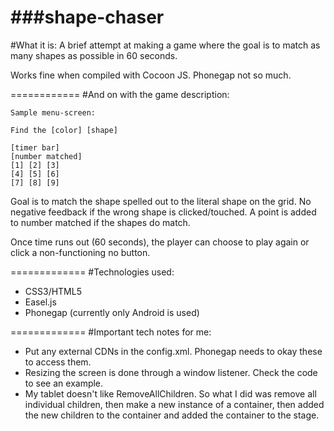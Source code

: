 ###shape-chaser
============
#What it is:
A brief attempt at making a game where the goal is to match as many shapes as possible in 60 seconds. 

Works fine when compiled with Cocoon JS.  Phonegap not so much.

============
#And on with the game description:
```
Sample menu-screen:

Find the [color] [shape]

[timer bar]
[number matched]
[1] [2] [3]
[4] [5] [6]
[7] [8] [9]
```
Goal is to match the shape spelled out to the literal shape on the grid.  No negative feedback if the wrong shape
is clicked/touched.  A point is added to number matched if the shapes do match.

Once time runs out (60 seconds), the player can choose to play again or click a non-functioning no button.

=============
#Technologies used:

- CSS3/HTML5
- Easel.js
- Phonegap (currently only Android is used)

=============
#Important tech notes for me:

- Put any external CDNs in the config.xml.  Phonegap needs to okay these to access them.
- Resizing the screen is done through a window listener.  Check the code to see an example.
- My tablet doesn't like RemoveAllChildren.  So what I did was remove all individual children, then make a new instance of a container, then added the new children to the container and added the container to the stage.
